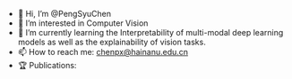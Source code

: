 - 👋 Hi, I’m @PengSyuChen
- 👀 I’m interested in Computer Vision
- 🌱 I’m currently learning the Interpretability of multi-modal deep learning models as well as the explainability of vision tasks.
- 📫 How to reach me: [chenpx@hainanu.edu.cn](mailto:chenpx@hainanu.edu.cn)
- 🏆 Publications:

